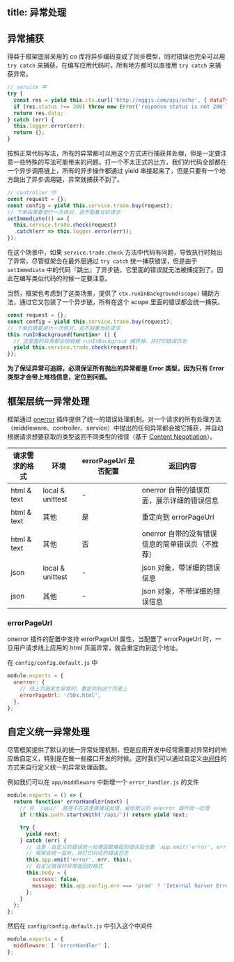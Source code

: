 title: 异常处理
---

## 异常捕获

得益于框架底层采用的 co 库将异步编码变成了同步模型，同时错误也完全可以用 `try catch` 来捕获。在编写应用代码时，所有地方都可以直接用 `try catch` 来捕获异常。

```js
// service 中
try {
  const res = yield this.ctx.curl('http://eggjs.com/api/echo', { dataType: 'json' });
  if (res.status !== 200) throw new Error('response status is not 200');
  return res.data;
} catch (err) {
  this.logger.error(err);
  return {};
}
```

按照正常代码写法，所有的异常都可以用这个方式进行捕获并处理，但是一定要注意一些特殊的写法可能带来的问题。打一个不太正式的比方，我们的代码全部都在一个异步调用链上，所有的异步操作都通过 yield 串接起来了，但是只要有一个地方跳出了异步调用链，异常就捕获不到了。

```js
// controller 中
const request = {};
const config = yield this.service.trade.buy(request);
// 下单后需要进行一次核对，且不阻塞当前请求
setImmediate(() => {
  this.service.trade.check(request)
  .catch(err => this.logger.error(err));
});
```

在这个场景中，如果 `service.trade.check` 方法中代码有问题，导致执行时抛出了异常，尽管框架会在最外层通过 `try catch` 统一捕获错误，但是由于 `setImmediate` 中的代码『跳出』了异步链，它里面的错误就无法被捕捉到了。因此在编写类似代码的时候一定要注意。

当然，框架也考虑到了这类场景，提供了 `ctx.runInBackground(scope)` 辅助方法，通过它又包装了一个异步链，所有在这个 scope 里面的错误都会统一捕获。

```js
const request = {};
const config = yield this.service.trade.buy(request);
// 下单后需要进行一次核对，且不阻塞当前请求
this.runInBackground(function* () {
  // 这里面的异常都会统统被 runInBackgroud 捕获掉，并打印错误日志
  yield this.service.trade.check(request);
});
```

**为了保证异常可追踪，必须保证所有抛出的异常都是 Error 类型，因为只有 Error 类型才会带上堆栈信息，定位到问题。**

## 框架层统一异常处理

框架通过 [onerror](https://github.com/eggjs/egg-onerror) 插件提供了统一的错误处理机制。对一个请求的所有处理方法（middleware、controller、service）中抛出的任何异常都会被它捕获，并自动根据请求想要获取的类型返回不同类型的错误（基于 [Content Negotiation](https://tools.ietf.org/html/rfc7231#section-5.3.2)）。

| 请求需求的格式 | 环境 | errorPageUrl 是否配置 | 返回内容 |
|-------------|------|----------------------|--------|
| html & text | local & unittest | - | onerror 自带的错误页面，展示详细的错误信息 |
| html & text | 其他 | 是 | 重定向到 errorPageUrl |
| html & text | 其他 | 否 | onerror 自带的没有错误信息的简单错误页（不推荐） |
| json | local & unittest | - | json 对象，带详细的错误信息 |
| json | 其他 | - | json 对象，不带详细的错误信息 |

### errorPageUrl

onerror 插件的配置中支持 errorPageUrl 属性，当配置了 errorPageUrl 时，一旦用户请求线上应用的 html 页面异常，就会重定向到这个地址。

在 `config/config.default.js` 中

```js
module.exports = {
  onerror: {
    // 线上页面发生异常时，重定向到这个页面上
    errorPageUrl: '/50x.html',
  },
};
```

## 自定义统一异常处理

尽管框架提供了默认的统一异常处理机制，但是应用开发中经常需要对异常时的响应做自定义，特别是在做一些接口开发的时候。这时我们可以通过自定义[中间件](../basics/middleware.md)的方式来自行定义统一的异常处理函数。

例如我们可以在 `app/middleware` 中新增一个 `error_handler.js` 的文件

```js
module.exports = () => {
  return function* errorHandler(next) {
    // 非 `/api/` 路径不在这里做错误处理，留给默认的 onerror 插件统一处理
    if (!this.path.startsWith('/api/')) return yield next;

    try {
      yield next;
    } catch (err) {
      // 注意：自定义的错误统一处理函数捕捉到错误后也要 `app.emit('error', err, this)`
      // 框架会统一监听，并打印对应的错误日志
      this.app.emit('error', err, this);
      // 自定义错误时异常返回的格式
      this.body = {
        success: false,
        message: this.app.config.env === 'prod' ? 'Internal Server Error' : err.message,
      };
    }
  };
};
```

然后在 `config/config.default.js` 中引入这个中间件

```js
module.exports = {
  middleware: [ 'errorHandler' ],
};
```
